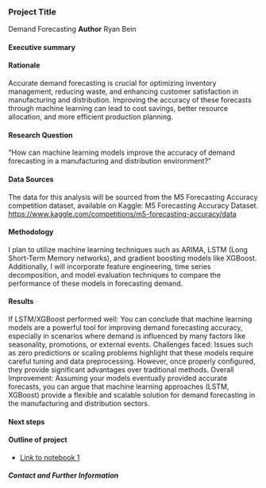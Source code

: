 ### Project Title
Demand Forecasting
**Author**
Ryan Bein
#### Executive summary

#### Rationale
Accurate demand forecasting is crucial for optimizing inventory management, reducing waste, and enhancing customer satisfaction in manufacturing and distribution. Improving the accuracy of these forecasts through machine learning can lead to cost savings, better resource allocation, and more efficient production planning.

#### Research Question
"How can machine learning models improve the accuracy of demand forecasting in a manufacturing and distribution environment?"


#### Data Sources
The data for this analysis will be sourced from the M5 Forecasting Accuracy competition dataset, available on Kaggle: M5 Forecasting Accuracy Dataset. https://www.kaggle.com/competitions/m5-forecasting-accuracy/data

#### Methodology
I plan to utilize machine learning techniques such as ARIMA, LSTM (Long Short-Term Memory networks), and gradient boosting models like XGBoost. Additionally, I will incorporate feature engineering, time series decomposition, and model evaluation techniques to compare the performance of these models in forecasting demand.

#### Results
If LSTM/XGBoost performed well: You can conclude that machine learning models are a powerful tool for improving demand forecasting accuracy, especially in scenarios where demand is influenced by many factors like seasonality, promotions, or external events.
Challenges faced: Issues such as zero predictions or scaling problems highlight that these models require careful tuning and data preprocessing. However, once properly configured, they provide significant advantages over traditional methods.
Overall Improvement: Assuming your models eventually provided accurate forecasts, you can argue that machine learning approaches (LSTM, XGBoost) provide a flexible and scalable solution for demand forecasting in the manufacturing and distribution sectors.

#### Next steps


#### Outline of project

- [Link to notebook 1](Capstone20_with_Sampling.ipynb)

##### Contact and Further Information